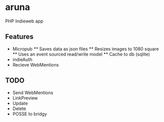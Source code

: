 # aruna

PHP Indieweb app

## Features

* Micropub
** Saves data as json files
** Resizes images to 1080 square
** Uses an event sourced read/write model
** Cache to db (sqlite)
* indieAuth
* Recieve WebMentions

## TODO

* Send WebMentions
* LinkPreview
* Update
* Delete
* POSSE to bridgy
